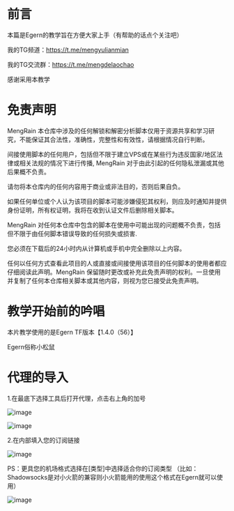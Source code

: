 # 前言
本篇是Egern的教学旨在方便大家上手（有帮助的话点个关注吧）

我的TG频道：https://t.me/mengyulianmian

我的TG交流群：https://t.me/mengdelaochao

感谢采用本教学

# 免责声明
MengRain 本仓库中涉及的任何解锁和解密分析脚本仅用于资源共享和学习研究，不能保证其合法性，准确性，完整性和有效性，请根据情况自行判断。

间接使用脚本的任何用户，包括但不限于建立VPS或在某些行为违反国家/地区法律或相关法规的情况下进行传播, MengRain 对于由此引起的任何隐私泄漏或其他后果概不负责。

请勿将本仓库内的任何内容用于商业或非法目的，否则后果自负。

如果任何单位或个人认为该项目的脚本可能涉嫌侵犯其权利，则应及时通知并提供身份证明，所有权证明，我将在收到认证文件后删除相关脚本。

MengRain 对任何本仓库中包含的脚本在使用中可能出现的问题概不负责，包括但不限于由任何脚本错误导致的任何损失或损害.

您必须在下载后的24小时内从计算机或手机中完全删除以上内容。

任何以任何方式查看此项目的人或直接或间接使用该项目的任何脚本的使用者都应仔细阅读此声明。MengRain 保留随时更改或补充此免责声明的权利。一旦使用并复制了任何本仓库相关脚本或其他内容，则视为您已接受此免责声明。

# 教学开始前的吟唱
本片教学使用的是Egern TF版本【1.4.0（56）】

Egern俗称小松鼠
# 代理的导入
1.在最底下选择工具后打开代理，点击右上角的加号

![image](https://user-images.githubusercontent.com/89105781/183353457-ee3cb598-80ca-4397-86fc-3bee55939dff.png) 

![image](https://user-images.githubusercontent.com/89105781/183353820-098870cf-731a-4d81-829a-49cd234cdb79.png)


2.在内部填入您的订阅链接


![image](https://user-images.githubusercontent.com/89105781/183354301-4d58f776-5360-4a37-8377-190cde494fe2.png)

PS：更具您的机场格式选择在[类型]中选择适合你的订阅类型
（比如：Shadowsocks是对小火箭的兼容则小火箭能用的使用这个格式在Egern就可以使用）

![image](https://user-images.githubusercontent.com/89105781/183354614-a93fca2d-2c89-42e1-8d5a-71331e611c57.png)


